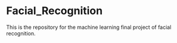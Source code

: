 # Facial_Recognition
This is the repository for the machine learning final project of facial recognition.

